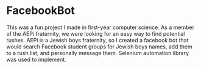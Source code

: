 # FacebookBot

This was a fun project I made in first-year computer science. As a member of the AEPi fraternity, we were looking for an easy way to find potential rushes. AEPi is a Jewish boys fraternity, so I created a facebook bot that would search Facebook student groups for Jewish boys names, add them to a rush list, and personally message them. Selenium automation library was used to implement.
